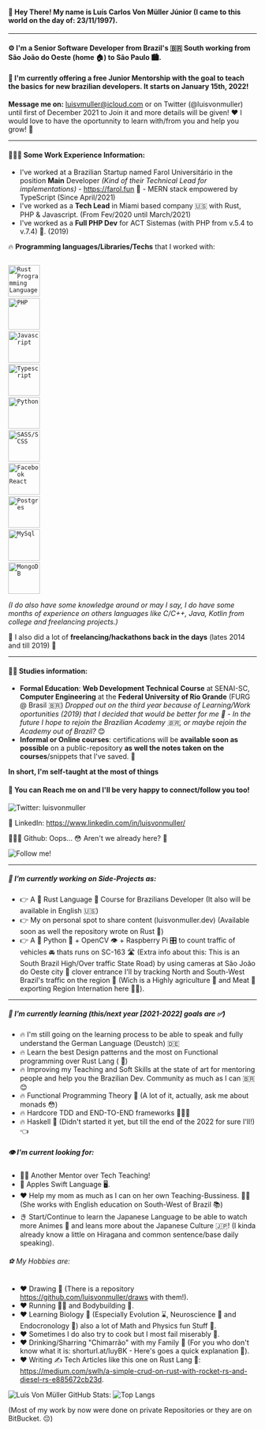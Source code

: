 #### 👋 Hey There! My name is **Luís** Carlos **Von Müller** Júnior (I came to this world on the day of: 23/11/1997). 
----

#### ⚙️ I'm a **Senior Software Developer** from Brazil's 🇧🇷 South working from São João do Oeste (home 🏠) to São Paulo 🏙. 

#### 🤩 I'm currently offering a free Junior Mentorship with the goal to teach the basics for new brazilian developers. It starts on January 15th, 2022! 

**Message me on:** luisvmuller@icloud.com or on Twitter (@luisvonmuller) until first of December 2021 to Join it and more details will be given! ❤️ I would love to have the oportunnity to learn with/from you and help you grow! 🥰

----
#### 👨🏻‍💻 Some Work Experience Information:
  - I've worked at a Brazilian Startup named Farol Universitário in the position **Main** Developer *(Kind of their Technical Lead for implementations)* - https://farol.fun 🚀  - MERN stack empowered by TypeScript (Since April/2021)
  - I've worked as a **Tech Lead** in Miami based company 🇺🇸 with Rust, PHP & Javascript. (From Fev/2020 until March/2021)
  - I've worked as a **Full PHP Dev** for ACT Sistemas (with PHP from v.5.4 to v.7.4) 🚀. (2019)
 
🔥 **Programming languages/Libraries/Techs** that I worked with:

<code> <img height="64" src="https://cdn.jsdelivr.net/gh/devicons/devicon/icons/rust/rust-plain.svg" alt="Rust Programming Language"/></code>
<code> <img height="64" src="https://cdn.jsdelivr.net/gh/devicons/devicon/icons/php/php-plain.svg" alt="PHP"/></code>
<code> <img height="64" src="https://cdn.jsdelivr.net/gh/devicons/devicon/icons/javascript/javascript-original.svg" alt="Javascript" /></code>
<code> <img height="64" src="https://cdn.jsdelivr.net/gh/devicons/devicon/icons/typescript/typescript-original.svg" alt="Typescript"/></code>
<code> <img height="64" src="https://cdn.jsdelivr.net/gh/devicons/devicon/icons/python/python-original.svg" alt="Python" /></code>
<code> <img height="64" src="https://cdn.jsdelivr.net/gh/devicons/devicon/icons/sass/sass-original.svg" alt="SASS/SCSS" /></code>
<code> <img height="64" src="https://cdn.jsdelivr.net/gh/devicons/devicon/icons/react/react-original-wordmark.svg" alt="Facebook React"/></code>
<code> <img height="64" src="https://cdn.jsdelivr.net/gh/devicons/devicon/icons/postgresql/postgresql-original.svg" alt="Postgres"/></code>
<code> <img height="64" src="https://cdn.jsdelivr.net/gh/devicons/devicon/icons/mysql/mysql-original-wordmark.svg" alt="MySql"/></code>
<code> <img height="64" src="https://cdn.jsdelivr.net/gh/devicons/devicon/icons/mongodb/mongodb-original-wordmark.svg" alt="MongoDB"/></code>


*(I do also have some knowledge around or may I say, I do have some months of experience on others languages like C/C++, Java, Kotlin from college and freelancing projects.)* 
 
🥷 I also did a lot of **freelancing/hackathons back in the days** (lates 2014 and till 2019) 👀

----
#### 👨‍🎓 Studies information:
 - **Formal Education**: **Web Development Technical Course** at SENAI-SC, **Computer Engineering** at the **Federal University of Rio Grande** (FURG @ Brasil 🇧🇷) 
 *Dropped out on the third year because of Learning/Work oportunities (2019) that I decided that would be better for me 🥰 - In the future I hope to rejoin the Brazilian Academy 🇧🇷, or maybe rejoin the Academy out of Brazil?* 😊
 - **Informal or Online courses**: certifications will be **available soon as possible** on a public-repository **as well the notes taken on the courses**/snippets that I've saved. 👀 

**In short, I'm self-taught at the most of things**

#### 🤗 You can Reach me on and I'll be very happy to connect/follow you too!  
  ![Twitter: luisvonmuller](https://img.shields.io/twitter/follow/luisvonmulller?style=social)
  
  📄 LinkedIn: https://www.linkedin.com/in/luisvonmuller/
  
  👨🏻‍💻 Github: Oops... 😳 Aren't we already here? 🤨 
  
  ![Follow me!](https://img.shields.io/github/followers/luisvonmuller?style=flat-square)
 
----
##### 🔭 I’m currently working on Side-Projects as: 
- 👉 A 🦀 Rust Language 🦀 Course for Brazilians Developer (It also will be available in English 🇺🇸) 
- 👉 My on personal spot to share content (luisvonmuller.dev) (Available soon as well the repository wrote on Rust 🦀)
- 👉 A 🐍 Python 🐍 + OpenCV 👁 + Raspberry Pi 🎛 to count traffic of vehicles 🚘 thats runs on SC-163 🛣 (Extra info about this: This is an South Brazil High/Over traffic State Road) by using cameras at São João do Oeste city 📍 clover entrance I'll by tracking North and South-West Brazil's traffic on the region 👀 (Wich is a Highly agriculture 🌽 and Meat 🥩 exporting Region Internation here 💁‍♂️).  

----
##### 🌱 I’m currently learning (this/next year [2021-2022] goals are ✅)
- 🔥 I'm still going on the learning process to be able to speak and fully understand the German Language (Deustch) 🇩🇪
- 🔥 Learn the best Design patterns and the most on Functional programming over Rust Lang ( 🦀)
- 🔥 Improving my Teaching and Soft Skills at the state of art for mentoring people and help you the Brazilian Dev. Community as much as I can 🇧🇷 😊 
- 🔥 Functional Programming Theory 💁‍ (A lot of it, actually, ask me about monads 😳) 
- 🔥 Hardcore TDD and END-TO-END frameworks 👨🏻‍🔧
- 🔥 Haskell 🥷 (Didn't started it yet, but till the end of the 2022 for sure I'll!) 👈 


##### 👁 I'm current looking for:
- 🧎‍♂️ Another Mentor over Tech Teaching!
- 🍏 Apples Swift Language 🖥.
- ❤️ Help my mom as much as I can on her own Teaching-Bussiness. 👩‍🏫 (She works with English education on South-West of Brazil 📚)
- き Start/Continue to learn the Japanese Language to be able to watch more Animes 🍥 and leans more about the Japanese Culture 🇯🇵! (I kinda already know a little on Hiragana and common sentence/base daily speaking).
      
###### ⚽️ My Hobbies are:
- ❤️ Drawing 🎨 (There is a repository https://github.com/luisvonmuller/draws with them!).
- ❤️ Running 🏃‍♂️ and Bodybuilding 💪.
- ❤️ Learning Biology 🦠 (Especially Evolution ⌛️, Neuroscience 🧠 and Endocronology 🧬) also a lot of Math and Physics fun Stuff 🧮.
- ❤️ Sometimes I do also try to cook but I most fail miserably 🥲.
- ❤️ Drinking/Sharring "Chimarrão" with my Family 🧉 (For you who don't know what it is: shorturl.at/luyBK - Here's goes a quick explanation 👀).
- ❤️ Writing ✍️ Tech Articles like this one on Rust Lang 🦀: https://medium.com/swlh/a-simple-crud-on-rust-with-rocket-rs-and-diesel-rs-e885672cb23d.


![Luís Von Müller GitHub Stats:](https://github-readme-stats.vercel.app/api?username=luisvonmuller&count_private=true)
![Top Langs](https://github-readme-stats.vercel.app/api/top-langs/?username=luisvonmuller&langs_count=4)

(Most of my work by now were done on private Repositories or they are on BitBucket. 😔)
